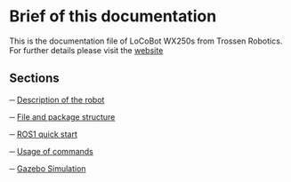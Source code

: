 # Brief of this documentation
This is the documentation file of LoCoBot WX250s from Trossen Robotics. For further details please visit the [website](https://docs.trossenrobotics.com/interbotix_xslocobots_docs/)

## Sections
 ─ [Description of the robot](Description_of_the_robot.md)
 
 ─ [File and package structure](File_and_package_structure.md)
 
 ─ [ROS1 quick start](ROS1_quick_start.md)
 
 ─ [Usage of commands](Usage_of_commands.md)
 
 ─ [Gazebo Simulation](Gazebo_Simulation.md)


